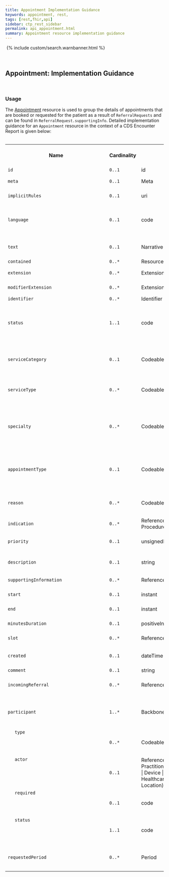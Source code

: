 ```yaml
---
title: Appointment Implementation Guidance
keywords: appointment, rest,
tags: [rest,fhir,api]
sidebar: ctp_rest_sidebar
permalink: api_appointment.html
summary: Appointment resource implementation guidance
---
```

​
{% include custom/search.warnbanner.html %}
<style>
td.sub{
    content: '';
    display: block;
    width: 285px;
    background-image: url(images/tbl_vjoin_end.png);
    background-repeat: no-repeat;
    background-position: 10px 10px;
    padding-left: 30px; 
}
</style>
​
## Appointment: Implementation Guidance ##
​
### Usage ###
The [Appointment](http://hl7.org/fhir/STU3/appointment.html) resource is used to group the details of appointments that are booked or requested for the patient as a result of `ReferralRequests` and can be found in `ReferralRequest.supportingInfo`.
​
Detailed implementation guidance for an `Appointment` resource in the context of a CDS Encounter Report is given below:  
​
<table style="min-width:100%;width:100%">
<tr>
    <th style="width:10%;">Name</th>
    <th style="width:5%;">Cardinality</th>
    <th style="width:10%;">Type</th>
      <th style="width:38%;">FHIR Documentation</th>
   <th style="width:37%;">CDS Implementation Guidance</th>
</tr>
<tr>
  <td><code>id</code></td>
    <td><code>0..1</code></td>
    <td>id</td>
    <td>Logical id of this artifact</td>
	<td></td>
</tr>
<tr>
  <td><code>meta</code></td>
    <td><code>0..1</code></td>
    <td>Meta</td>
    <td>Metadata about the resource</td>
		<td></td>
</tr>
<tr>
  <td><code>implicitRules</code></td>
    <td><code>0..1</code></td>
    <td>uri</td>
    <td>A set of rules under which this content was created</td>
		<td></td>
</tr>
<tr>
  <td><code>language</code></td>
    <td><code>0..1</code></td>
    <td>code</td>
    <td>Language of the resource content. <br/><a href="http://hl7.org/fhir/STU3/valueset-languages.html">Common Languages</a> (Extensible but limited to <a href="http://hl7.org/fhir/stu3/valueset-languages.html">All Languages</a>)</td>
	<td></td>
</tr>
<tr>
  <td><code>text</code></td>
    <td><code>0..1</code></td>
    <td>Narrative</td>
    <td>Text summary of the resource, for human interpretation</td>
	<td></td>
</tr>
<tr>
  <td><code>contained</code></td>
    <td><code>0..*</code></td>
    <td>Resource</td>
    <td>Contained, inline Resources</td>
	<td></td>
</tr>
<tr>
  <td><code>extension</code></td>
    <td><code>0..*</code></td>
    <td>Extension</td>
    <td>Additional Content defined by implementations</td>
	<td></td>
</tr>
<tr>
  <td><code>modifierExtension</code></td>
    <td><code>0..*</code></td>
    <td>Extension</td>
    <td>Extensions that cannot be ignored</td>
	<td></td>
</tr>
<tr>
  <td><code>identifier</code></td>
    <td><code>0..*</code></td>
    <td>Identifier</td>
    <td>Business identifier</td>
<td></td>
</tr>
<tr>
  <td><code>status</code></td>
    <td><code>1..1</code></td>
    <td>code</td>
    <td>proposed | pending | booked | arrived | fulfilled | cancelled | noshow | entered-in-error<br>
<a href="http://hl7.org/fhir/STU3/valueset-appointmentstatus.html">AppointmentStatus</a> (Required)</td>
<td></td>
</tr>
<tr>
  <td><code>serviceCategory</code></td>
    <td><code>0..1</code></td>
    <td>CodeableConcept</td>
    <td>A broad categorisation of the service that is to be performed during this appointment<br>
<a href="http://hl7.org/fhir/STU3/valueset-service-category.html">ServiceCategory</a> (Example)</td>
<td></td>
</tr>
<tr>
  <td><code>serviceType</code></td>
    <td><code>0..*</code></td>
    <td>CodeableConcept</td>
    <td>The specific service that is to be performed during this appointment<br>
<a href="http://hl7.org/fhir/STU3/valueset-service-type.html">ServiceType</a> (Example)</td>
<td></td>
</tr>
<tr>
  <td><code>specialty</code></td>
    <td><code>0..*</code></td>
    <td>CodeableConcept</td>
    <td>The specialty of a practitioner that would be required to perform the service requested in this appointment<br>
<a href="http://hl7.org/fhir/STU3/valueset-c80-practice-codes.html">Practice Setting Code Value Set</a> (Preferred)</td>
<td></td>
</tr>
<tr>
  <td><code>appointmentType</code></td>
    <td><code>0..1</code></td>
    <td>CodeableConcept</td>
    <td>The style of appointment or patient that has been booked in the slot (not service type)<br>
<a href="http://hl7.org/fhir/STU3/v2/0276/index.html">v2 Appointment reason codes</a> (Preferred)</td>
<td></td>
</tr>
<tr>
  <td><code>reason</code></td>
    <td><code>0..*</code></td>
    <td>CodeableConcept</td>
    <td>Reason this appointment is scheduled<br>
<a href="http://hl7.org/fhir/STU3/valueset-encounter-reason.html">Encounter Reason Codes</a> (Preferred)
</td>
<td></td>
</tr>
<tr>
  <td><code>indication</code></td>
    <td><code>0..*</code></td>
    <td>Reference(Condition | Procedure)</td>
    <td>Reason the appointment is to take place (resource)</td>
<td></td>
</tr>
<tr>
  <td><code>priority</code></td>
    <td><code>0..1</code></td>
    <td>unsignedInt</td>
    <td>Used to make informed decisions if needing to re-prioritize</td>
<td></td>
</tr>
<tr>
  <td><code>description</code></td>
    <td><code>0..1</code></td>
    <td>string</td>
    <td>Shown on a subject line in a meeting request, or appointment list</td>
<td></td>
</tr>
<tr>
  <td><code>supportingInformation</code></td>
    <td><code>0..*</code></td>
    <td>Reference(Any)</td>
    <td>Additional information to support the appointment</td>
<td></td>
</tr>
<tr>
  <td><code>start</code></td>
    <td><code>0..1</code></td>
    <td>instant</td>
    <td>When appointment is to take place</td>
<td></td>
</tr>
<tr>
  <td><code>end</code></td>
    <td><code>0..1</code></td>
    <td>instant</td>
    <td>When appointment is to conclude</td>
<td></td>
</tr>
<tr>
  <td><code>minutesDuration</code></td>
    <td><code>0..1</code></td>
    <td>positiveInt</td>
    <td>Can be less than start/end (e.g. estimate)</td>
<td></td>
</tr>
<tr>
  <td><code>slot</code></td>
    <td><code>0..*</code></td>
    <td>Reference(Slot)</td>
    <td>The slots that this appointment is filling</td>
<td></td>
</tr>
<tr>
  <td><code>created</code></td>
    <td><code>0..1</code></td>
    <td>dateTime</td>
    <td>The date that this appointment was initially created</td>
<td></td>
</tr>
<tr>
  <td><code>comment</code></td>
    <td><code>0..1</code></td>
    <td>string</td>
    <td>Additional comments</td>
<td></td>
</tr>
<tr>
  <td><code>incomingReferral</code></td>
    <td><code>0..*</code></td>
    <td>Reference(ReferralRequest)</td>
    <td>The ReferralRequest provided as information to allocate to the Encounter</td>
<td></td>
</tr>
<tr>
  <td><code>participant</code></td>
    <td><code>1..*</code></td>
    <td>BackboneElement</td>
    <td>Participants involved in appointment<br>
*+ Either the type or actor on the participant SHALL be specified*
</td>
<td></td>
</tr>
<tr>
  <td class="sub"><code>type</code></td>
    <td><code>0..*</code></td>
    <td>CodeableConcept</td>
    <td>Role of participant in the appointment<br>
<a href="http://hl7.org/fhir/STU3/valueset-encounter-participant-type.html">ParticipantType</a> (Extensible)</td>
<td></td>
</tr>
<tr>
  <td class="sub"><code>actor</code></td>
    <td><code>0..1</code></td>
    <td>Reference(Patient | Practitioner | RelatedPerson | Device | HealthcareService | Location)</td>
    <td>Person, Location/HealthcareService or Device</td>
<td></td>
</tr>
<tr>
  <td class="sub"><code>required</code></td>
    <td><code>0..1</code></td>
    <td>code</td>
    <td>required | optional | information-only<br>
<a href="http://hl7.org/fhir/STU3/valueset-participantrequired.html">ParticipantRequired</a> (Required)</td>
<td></td>
</tr>
<tr>
  <td class="sub"><code>status</code></td>
    <td><code>1..1</code></td>
    <td>code</td>
    <td>accepted | declined | tentative | needs-action<br>
<a href="http://hl7.org/fhir/STU3/valueset-participationstatus.html">ParticipationStatus</a> (Required)
</td>
<td></td>
</tr>
<tr>
  <td><code>requestedPeriod</code></td>
    <td><code>0..*</code></td>
    <td>Period</td>
    <td>Potential date/time interval(s) requested to allocate the appointment within</td>
<td></td>
</tr>
</table>
<!--stackedit_data:
eyJoaXN0b3J5IjpbLTE0NDYyODMwNzcsLTE5MDE1NTAxNDUsOT
c1NTYxMjE4XX0=
-->